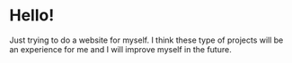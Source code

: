 ﻿

# Hello!

Just trying to do a website for myself. I think these type of projects will be an experience for me and I will improve myself in the future.
